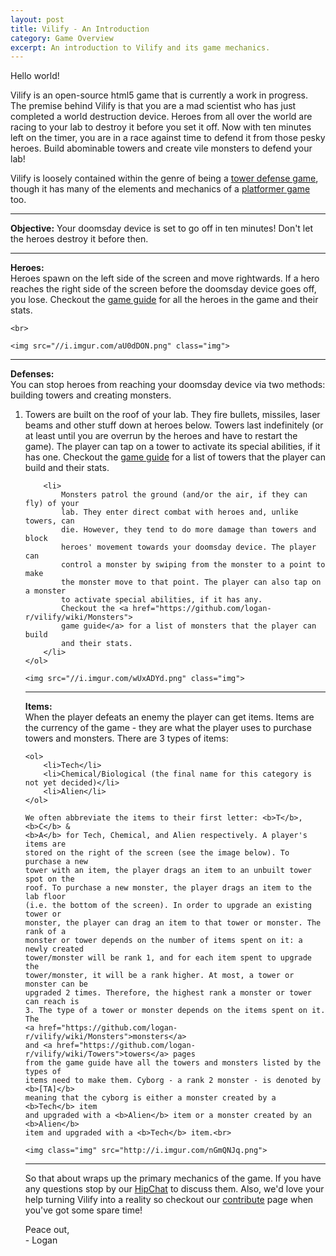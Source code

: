 ```yaml
---
layout: post
title: Vilify - An Introduction
category: Game Overview
excerpt: An introduction to Vilify and its game mechanics.
---
```

<p>
    Hello world!
</p>

<p>
    Vilify is an open-source html5 game that is currently a work in progress. 
    The premise behind Vilify is that you are a mad scientist who has just 
    completed a world destruction device. Heroes from all over the world are
    racing to your lab to destroy it before you set it off. Now with ten minutes
    left on the timer, you are in a race against time to defend it from those
    pesky heroes. Build abominable towers and create vile monsters
    to defend your lab!
</p>

<p>
    Vilify is loosely contained within the genre of being a 
    <a href="wikipedia.org/wiki/Tower_defence">tower defense game</a>,
    though it has many of the elements and mechanics of a 
    <a href="http://en.wikipedia.org/wiki/Platform_game">platformer game</a> too.
</p>

<hr>

<p>
    <b>Objective:</b>
    Your doomsday device is set to go off in ten minutes!
    Don't let the heroes destroy it before then.
</p>

<hr>

<p>
    <b>Heroes:</b><br>
    Heroes spawn on the left side of the screen and move rightwards. If a hero
    reaches the right side of the screen before the doomsday device goes off,
    you lose. Checkout the
    <a href="https://github.com/logan-r/vilify/wiki/Heroes">game guide</a>
    for all the heroes in the game and their stats.
    
    <br>
    
    <img src="//i.imgur.com/aU0dDON.png" class="img">
</p>

<hr>

<p>    
    <b>Defenses:</b><br>
    You can stop heroes from reaching your doomsday device via two methods: building towers and creating monsters.<br>
    <ol>
        <li>
            Towers are built on the roof of your lab.
            They fire bullets, missiles, laser beams and other stuff down at
            heroes below. Towers last indefinitely (or at least until you are
            overrun by the heroes and have to restart the game). The player can
            tap on a tower to activate its special abilities, if it has one.
            Checkout the <a href="https://github.com/logan-r/vilify/wiki/Towers">
            game guide</a> for a list of towers that the player can build and
            their stats.
        </li>
        
        <li>
            Monsters patrol the ground (and/or the air, if they can fly) of your
            lab. They enter direct combat with heroes and, unlike towers, can
            die. However, they tend to do more damage than towers and block
            heroes' movement towards your doomsday device. The player can 
            control a monster by swiping from the monster to a point to make 
            the monster move to that point. The player can also tap on a monster
            to activate special abilities, if it has any.
            Checkout the <a href="https://github.com/logan-r/vilify/wiki/Monsters">
            game guide</a> for a list of monsters that the player can build
            and their stats.
        </li>
    </ol>
    
    <img src="//i.imgur.com/wUxADYd.png" class="img">
</p>

<hr>

<p>
    <b>Items:</b><br>
    When the player defeats an enemy the player can get items. Items are the
    currency of the game - they are what the player uses to purchase towers and
    monsters. There are 3 types of items:
    
    <ol>
        <li>Tech</li>
        <li>Chemical/Biological (the final name for this category is not yet decided)</li>
        <li>Alien</li>
    </ol>
    
    We often abbreviate the items to their first letter: <b>T</b>, <b>C</b> &
    <b>A</b> for Tech, Chemical, and Alien respectively. A player's items are
    stored on the right of the screen (see the image below). To purchase a new
    tower with an item, the player drags an item to an unbuilt tower spot on the
    roof. To purchase a new monster, the player drags an item to the lab floor
    (i.e. the bottom of the screen). In order to upgrade an existing tower or
    monster, the player can drag an item to that tower or monster. The rank of a
    monster or tower depends on the number of items spent on it: a newly created
    tower/monster will be rank 1, and for each item spent to upgrade the 
    tower/monster, it will be a rank higher. At most, a tower or monster can be
    upgraded 2 times. Therefore, the highest rank a monster or tower can reach is
    3. The type of a tower or monster depends on the items spent on it. The
    <a href="https://github.com/logan-r/vilify/wiki/Monsters">monsters</a>
    and <a href="https://github.com/logan-r/vilify/wiki/Towers">towers</a> pages
    from the game guide have all the towers and monsters listed by the types of
    items need to make them. Cyborg - a rank 2 monster - is denoted by <b>[TA]</b>
    meaning that the cyborg is either a monster created by a <b>Tech</b> item
    and upgraded with a <b>Alien</b> item or a monster created by an <b>Alien</b>
    item and upgraded with a <b>Tech</b> item.<br>
    
    <img class="img" src="http://i.imgur.com/nGmQNJq.png">
</p>

<hr>

<p>
    So that about wraps up the primary mechanics of the game. If you have any questions stop by our <a href="https://www.hipchat.com/invite/205301/121e488078d93033a4133e430ce00c4b">HipChat</a> to
    discuss them. Also, we'd love your help turning Vilify into a reality so checkout our <a href="/vilify/contribute">contribute</a> page when you've got some spare time!
</p>

<p>
    Peace out,<br>
    - Logan
</p>